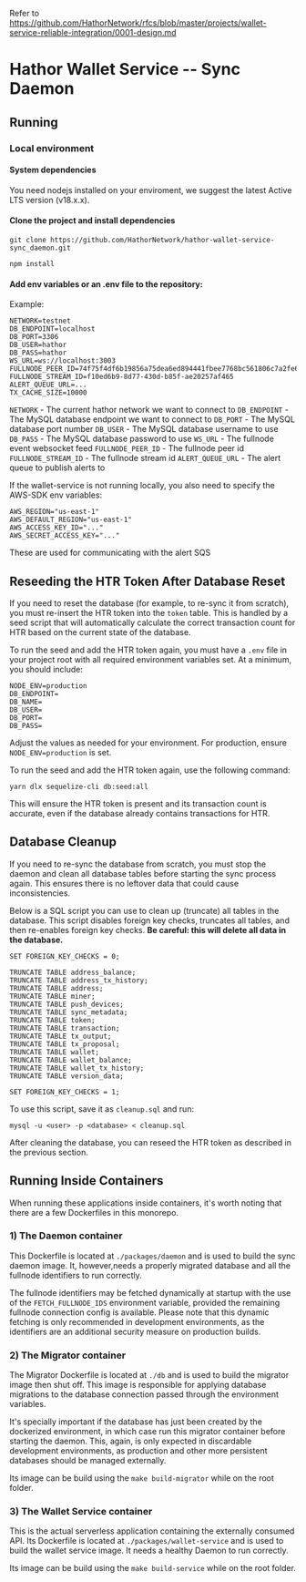 Refer to https://github.com/HathorNetwork/rfcs/blob/master/projects/wallet-service-reliable-integration/0001-design.md

# Hathor Wallet Service -- Sync Daemon

## Running

### Local environment

#### System dependencies

You need nodejs installed on your enviroment, we suggest the latest Active LTS version (v18.x.x).

#### Clone the project and install dependencies

`git clone https://github.com/HathorNetwork/hathor-wallet-service-sync_daemon.git`

`npm install`

#### Add env variables or an .env file to the repository:

Example:

```
NETWORK=testnet
DB_ENDPOINT=localhost
DB_PORT=3306
DB_USER=hathor
DB_PASS=hathor
WS_URL=ws://localhost:3003
FULLNODE_PEER_ID=74f75f4df6b19856a75dea6ed894441fbee7768bc561806c7a2fe6368ce4db18
FULLNODE_STREAM_ID=f10ed6b9-8d77-430d-b85f-ae20257af465
ALERT_QUEUE_URL=...
TX_CACHE_SIZE=10000
```

`NETWORK` - The current hathor network we want to connect to
`DB_ENDPOINT` - The MySQL database endpoint we want to connect to
`DB_PORT` - The MySQL database port number
`DB_USER` - The MySQL database username to use
`DB_PASS` - The MySQL database password to use
`WS_URL` - The fullnode event websocket feed
`FULLNODE_PEER_ID` - The fullnode peer id
`FULLNODE_STREAM_ID` - The fullnode stream id
`ALERT_QUEUE_URL` - The alert queue to publish alerts to

If the wallet-service is not running locally, you also need to specify the AWS-SDK env variables:

```
AWS_REGION="us-east-1"
AWS_DEFAULT_REGION="us-east-1"
AWS_ACCESS_KEY_ID="..."
AWS_SECRET_ACCESS_KEY="..."
```

These are used for communicating with the alert SQS

## Reseeding the HTR Token After Database Reset

If you need to reset the database (for example, to re-sync it from scratch), you must re-insert the HTR token into the `token` table. This is handled by a seed script that will automatically calculate the correct transaction count for HTR based on the current state of the database.

To run the seed and add the HTR token again, you must have a `.env` file in your project root with all required environment variables set. At a minimum, you should include:

```
NODE_ENV=production
DB_ENDPOINT=
DB_NAME=
DB_USER=
DB_PORT=
DB_PASS=
```

Adjust the values as needed for your environment. For production, ensure `NODE_ENV=production` is set.

To run the seed and add the HTR token again, use the following command:

```
yarn dlx sequelize-cli db:seed:all
```

This will ensure the HTR token is present and its transaction count is accurate, even if the database already contains transactions for HTR.

## Database Cleanup

If you need to re-sync the database from scratch, you must stop the daemon and clean all database tables before starting the sync process again. This ensures there is no leftover data that could cause inconsistencies.

Below is a SQL script you can use to clean up (truncate) all tables in the database. This script disables foreign key checks, truncates all tables, and then re-enables foreign key checks. **Be careful: this will delete all data in the database.**

```
SET FOREIGN_KEY_CHECKS = 0;

TRUNCATE TABLE address_balance;
TRUNCATE TABLE address_tx_history;
TRUNCATE TABLE address;
TRUNCATE TABLE miner;
TRUNCATE TABLE push_devices;
TRUNCATE TABLE sync_metadata;
TRUNCATE TABLE token;
TRUNCATE TABLE transaction;
TRUNCATE TABLE tx_output;
TRUNCATE TABLE tx_proposal;
TRUNCATE TABLE wallet;
TRUNCATE TABLE wallet_balance;
TRUNCATE TABLE wallet_tx_history;
TRUNCATE TABLE version_data;

SET FOREIGN_KEY_CHECKS = 1;
```

To use this script, save it as `cleanup.sql` and run:

```
mysql -u <user> -p <database> < cleanup.sql
```

After cleaning the database, you can reseed the HTR token as described in the previous section.

## Running Inside Containers
When running these applications inside containers, it's worth noting that there are a few Dockerfiles in this monorepo.

### 1) The Daemon container
This Dockerfile is located at `./packages/daemon` and is used to build the sync daemon image. It, however,needs a properly migrated database and all the fullnode identifiers to run correctly.

The fullnode identifiers may be fetched dynamically at startup with the use of the `FETCH_FULLNODE_IDS` environment variable, provided the remaining fullnode connection config is available. Please note that this dynamic fetching is only recommended in development environments, as the identifiers are an additional security measure on production builds.

### 2) The Migrator container
The Migrator Dockerfile is located at `./db` and is used to build the migrator image then shut off. This image is responsible for applying database migrations to the database connection passed through the environment variables.

It's specially important if the database has just been created by the dockerized environment, in which case run this migrator container before starting the daemon. This, again, is only expected in discardable development environments, as production and other more persistent databases should be managed externally.

Its image can be build using the `make build-migrator` while on the root folder.

### 3) The Wallet Service container
This is the actual serverless application containing the externally consumed API. Its Dockerfile is located at `./packages/wallet-service` and is used to build the wallet service image. It needs a healthy Daemon to run correctly.

Its image can be build using the `make build-service` while on the root folder.
